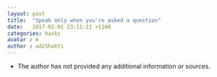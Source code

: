 ```yaml
---
layout: post
title:  "Speak only when you're asked a question"
date:   2017-01-01 23:11:11 +1100
categories: hacks
avatar : ☬ 
author : adiShakti
---
```


- The author has not provided any additional information or sources. 